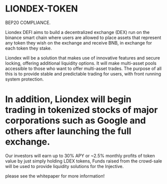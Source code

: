 # LIONDEX-TOKEN
BEP20 COMPLIANCE.

Liondex DEFI aims to build a decentralized exchange (DEX) run on the binance smart chain where users are allowed to place assets that represent any token they wish on the exchange and receive BNB, in exchange for each token they stake.

Liondex will be a solution that makes use of innovative features and  secure locking, offering additional liquidity options.
It will make multi-asset pools accessible to those who want to offer multi-asset trades.
The purpose of all this is to provide stable and predictable trading for users, with front running system protection. 

# In addition, Liondex will begin trading in tokenized stocks of major corporations such as Google and others after launching the full exchange. 

Our investors will earn up to 30% APY or ~2.5% monthly profits of token value by just simply holding LDEX tokens, Funds raised from the crowd-sale will be used to  provide liquidity solutions for the Injective.

please see the whitepaper for more information!
